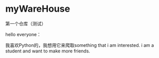 # myWareHouse
第一个仓库（测试）

hello everyone： 

我喜欢Python的，我想用它来爬取something that i am interested.
i am a student and want to make more friends.
